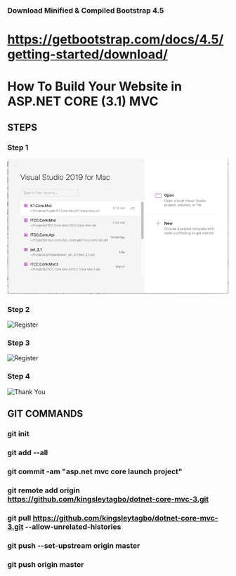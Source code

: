 ﻿### Download Minified & Compiled Bootstrap 4.5
https://getbootstrap.com/docs/4.5/getting-started/download/
=======
# How To Build Your Website in ASP.NET CORE (3.1) MVC

## STEPS

### Step 1
![Login](KT.Core.Mvc/wwwroot/images/setup-step1.png "Login Page")

### Step 2
![Register](LMS/Content/Images/Register.PNG?raw=true "Register")

### Step 3
![Register](LMS/Content/Images/Register_Validation.PNG?raw=true "Register Validation")

### Step 4
![Thank You](LMS/Content/Images/ThankYou.PNG?raw=true "Thank You")


## GIT COMMANDS

### git init
### git add --all
### git commit -am "asp.net mvc core launch project"
### git remote add origin https://github.com/kingsleytagbo/dotnet-core-mvc-3.git
### git pull https://github.com/kingsleytagbo/dotnet-core-mvc-3.git --allow-unrelated-histories
### git push --set-upstream origin master
### git push origin master 